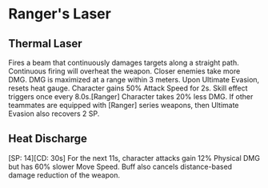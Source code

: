 # Ranger's Laser

## Thermal Laser

Fires a beam that continuously damages targets along a straight path. Continuous firing will overheat the weapon. Closer enemies take more DMG. DMG is maximized at a range within 3 meters. Upon Ultimate Evasion, resets heat gauge. Character gains 50% Attack Speed for 2s. Skill effect triggers once every 8.0s.[Ranger] Character takes 20% less DMG. If other teammates are equipped with [Ranger] series weapons, then Ultimate Evasion also recovers 2 SP.

## Heat Discharge

[SP: 14][CD: 30s] For the next 11s, character attacks gain 12% Physical DMG but has 60% slower Move Speed. Buff also cancels distance-based damage reduction of the weapon.